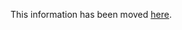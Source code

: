 This information has been moved [here](https://github.com/jpvantassel/python3-course/blob/master/intro/installing_jupyter.md).